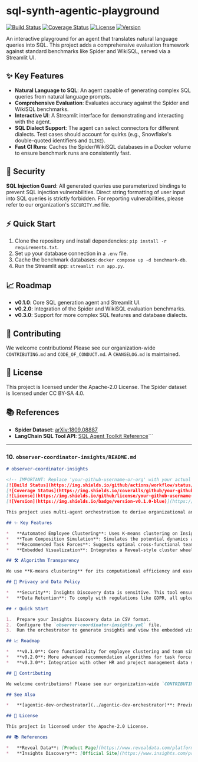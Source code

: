 # sql-synth-agentic-playground

<!-- IMPORTANT: Replace 'your-github-username-or-org' with your actual GitHub details -->
[![Build Status](https://img.shields.io/github/actions/workflow/status/your-github-username-or-org/sql-synth-agentic-playground/ci.yml?branch=main)](https://github.com/your-github-username-or-org/sql-synth-agentic-playground/actions)
[![Coverage Status](https://img.shields.io/coveralls/github/your-github-username-or-org/sql-synth-agentic-playground)](https://coveralls.io/github/your-github-username-or-org/sql-synth-agentic-playground)
[![License](https://img.shields.io/github/license/your-github-username-or-org/sql-synth-agentic-playground)](LICENSE)
[![Version](https://img.shields.io/badge/version-v0.1.0-blue)](https://semver.org)

An interactive playground for an agent that translates natural language queries into SQL. This project adds a comprehensive evaluation framework against standard benchmarks like Spider and WikiSQL, served via a Streamlit UI.

## ✨ Key Features

*   **Natural Language to SQL**: An agent capable of generating complex SQL queries from natural language prompts.
*   **Comprehensive Evaluation**: Evaluates accuracy against the Spider and WikiSQL benchmarks.
*   **Interactive UI**: A Streamlit interface for demonstrating and interacting with the agent.
*   **SQL Dialect Support**: The agent can select connectors for different dialects. Test cases should account for quirks (e.g., Snowflake's double-quoted identifiers and `ILIKE`).
*   **Fast CI Runs**: Caches the Spider/WikiSQL databases in a Docker volume to ensure benchmark runs are consistently fast.

## 🔐 Security

**SQL Injection Guard**: All generated queries use parameterized bindings to prevent SQL injection vulnerabilities. Direct string formatting of user input into SQL queries is strictly forbidden. For reporting vulnerabilities, please refer to our organization's `SECURITY.md` file.

## ⚡ Quick Start

1.  Clone the repository and install dependencies: `pip install -r requirements.txt`.
2.  Set up your database connection in a `.env` file.
3.  Cache the benchmark databases: `docker compose up -d benchmark-db`.
4.  Run the Streamlit app: `streamlit run app.py`.

## 📈 Roadmap

*   **v0.1.0**: Core SQL generation agent and Streamlit UI.
*   **v0.2.0**: Integration of the Spider and WikiSQL evaluation benchmarks.
*   **v0.3.0**: Support for more complex SQL features and database dialects.

## 🤝 Contributing

We welcome contributions! Please see our organization-wide `CONTRIBUTING.md` and `CODE_OF_CONDUCT.md`. A `CHANGELOG.md` is maintained.

## 📝 License

This project is licensed under the Apache-2.0 License. The Spider dataset is licensed under CC BY-SA 4.0.

## 📚 References

*   **Spider Dataset**: [arXiv:1809.08887](https://arxiv.org/abs/1809.08887)
*   **LangChain SQL Tool API**: [SQL Agent Toolkit Reference](https://api.python.langchain.com/en/latest/agents/langchain_community.agent_toolkits.sql.base.create_sql_agent.html)```

---

### 10. `observer-coordinator-insights/README.md`

```markdown
# observer-coordinator-insights

<!-- IMPORTANT: Replace 'your-github-username-or-org' with your actual GitHub details -->
[![Build Status](https://img.shields.io/github/actions/workflow/status/your-github-username-or-org/observer-coordinator-insights/ci.yml?branch=main)](https://github.com/your-github-username-or-org/observer-coordinator-insights/actions)
[![Coverage Status](https://img.shields.io/coveralls/github/your-github-username-or-org/observer-coordinator-insights)](https://coveralls.io/github/your-github-username-or-org/observer-coordinator-insights)
[![License](https://img.shields.io/github/license/your-github-username-or-org/observer-coordinator-insights)](LICENSE)
[![Version](https://img.shields.io/badge/version-v0.1.0-blue)](https://semver.org)

This project uses multi-agent orchestration to derive organizational analytics from Insights Discovery "wheel" data. It automatically clusters employees, simulates team compositions, and recommends cross-functional task forces.

## ✨ Key Features

*   **Automated Employee Clustering**: Uses K-means clustering on Insights Discovery data to group employees.
*   **Team Composition Simulation**: Simulates the potential dynamics and performance of different team compositions.
*   **Recommended Task Forces**: Suggests optimal cross-functional teams for specific projects.
*   **Embedded Visualization**: Integrates a Reveal-style cluster wheel to provide immediate visual value.

## 🛠️ Algorithm Transparency

We use **K-means clustering** for its computational efficiency and ease of interpretation, which is ideal for non-technical stakeholders. It creates distinct, non-overlapping clusters, providing clear groupings for initial analysis.

## 🔐 Privacy and Data Policy

*   **Security**: Insights Discovery data is sensitive. This tool ensures that all data is encrypted both at rest and in transit. No personally identifiable information (PII) is ever logged. Please refer to our organization's `SECURITY.md` for vulnerability reporting.
*   **Data Retention**: To comply with regulations like GDPR, all uploaded data is anonymized and purged after a default retention period of 180 days.

## ⚡ Quick Start

1.  Prepare your Insights Discovery data in CSV format.
2.  Configure the `observer-coordinator-insights.yml` file.
3.  Run the orchestrator to generate insights and view the embedded visualization.

## 📈 Roadmap

*   **v0.1.0**: Core functionality for employee clustering and team simulation.
*   **v0.2.0**: More advanced recommendation algorithms for task force composition.
*   **v0.3.0**: Integration with other HR and project management data sources.

## 🤝 Contributing

We welcome contributions! Please see our organization-wide `CONTRIBUTING.md` and `CODE_OF_CONDUCT.md`. A `CHANGELOG.md` is maintained.

## See Also

*   **[agentic-dev-orchestrator](../agentic-dev-orchestrator)**: Provides the core orchestration layer used by this tool.

## 📝 License

This project is licensed under the Apache-2.0 License.

## 📚 References

*   **Reveal Data**: [Product Page](https://www.revealdata.com/platform/processing-culling-filtering) and [Blog Post](https://www.revealdata.com/blog/adventure-ediscovery-with-cluster-wheel)
*   **Insights Discovery**: [Official Site](https://www.insights.com/products/insights-discovery/)

